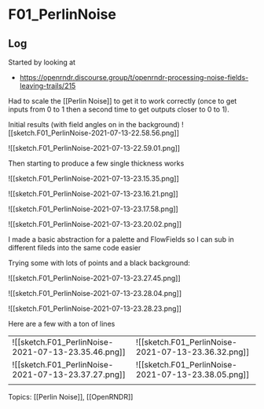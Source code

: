 # F01_PerlinNoise

## Log

Started  by looking at 

- https://openrndr.discourse.group/t/openrndr-processing-noise-fields-leaving-trails/215

Had to scale the [[Perlin Noise]] to get it to work correctly (once to get inputs from 0 to 1 then a second time to get outputs closer to 0 to 1).

Initial results (with field angles on in the background)
![[sketch.F01_PerlinNoise-2021-07-13-22.58.56.png]]

![[sketch.F01_PerlinNoise-2021-07-13-22.59.01.png]]

Then starting to produce a few single thickness works

![[sketch.F01_PerlinNoise-2021-07-13-23.15.35.png]]

![[sketch.F01_PerlinNoise-2021-07-13-23.16.21.png]]

![[sketch.F01_PerlinNoise-2021-07-13-23.17.58.png]]

![[sketch.F01_PerlinNoise-2021-07-13-23.20.02.png]]

I made a basic abstraction for a palette and FlowFields so I can sub in different fileds into the same code easier

Trying some with lots of points and a black background:

![[sketch.F01_PerlinNoise-2021-07-13-23.27.45.png]]

![[sketch.F01_PerlinNoise-2021-07-13-23.28.04.png]]

![[sketch.F01_PerlinNoise-2021-07-13-23.28.23.png]]

Here are a few with a ton of lines

|                                                     |                                                     |
| --------------------------------------------------- | --------------------------------------------------- |
| ![[sketch.F01_PerlinNoise-2021-07-13-23.35.46.png]] | ![[sketch.F01_PerlinNoise-2021-07-13-23.36.32.png]] |
| ![[sketch.F01_PerlinNoise-2021-07-13-23.37.27.png]] | ![[sketch.F01_PerlinNoise-2021-07-13-23.38.05.png]] |
|                                                     |                                                     |

Topics: [[Perlin Noise]], [[OpenRNDR]]